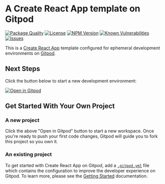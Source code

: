 # A Create React App template on Gitpod

<!--Badges-->

 [![Package Quality](https://packagequality.com/shield/seed.svg)](https://packagequality.com/#?package=seed)
 [![License](https://img.shields.io/github/license/hejny/seed.svg?style=flat)](https://raw.githubusercontent.com/hejny/seed/master/LICENSE)
 [![NPM Version](https://badge.fury.io/js/@hejny%2Fseed.svg)](https://www.npmjs.com/package/@hejny/seed)
 [![Known Vulnerabilities](https://snyk.io/test/github/hejny/seed/badge.svg)](https://snyk.io/test/github/hejny/seed)
 [![Issues](https://img.shields.io/github/issues/hejny/seed.svg?style=flat)](https://github.com/hejny/seed/issues)

<!--/Badges-->

This is a [Create React App](https://create-react-app.dev/) template configured for ephemeral development environments on [Gitpod](https://www.gitpod.io/).

## Next Steps

Click the button below to start a new development environment:

[![Open in Gitpod](https://gitpod.io/button/open-in-gitpod.svg)](https://gitpod.io/#https://github.com/gitpod-io/template-typescript-react)

## Get Started With Your Own Project

### A new project

Click the above "Open in Gitpod" button to start a new workspace. Once you're ready to push your first code changes, Gitpod will guide you to fork this project so you own it.

### An existing project

To get started with Create React App on Gitpod, add a [`.gitpod.yml`](./.gitpod.yml) file which contains the configuration to improve the developer experience on Gitpod. To learn more, please see the [Getting Started](https://www.gitpod.io/docs/getting-started) documentation.
